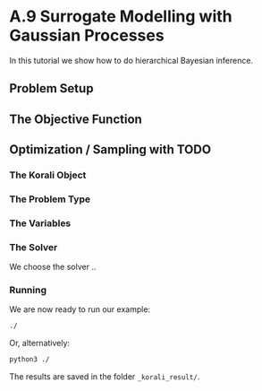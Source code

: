 # A.9 Surrogate Modelling with Gaussian Processes

In this tutorial we show how to do hierarchical Bayesian inference.


## Problem Setup

##  The Objective Function

## Optimization / Sampling  with TODO

###  The Korali Object

###  The Problem Type

###  The Variables

###  The Solver
We choose the solver ..

###  Running

We are now ready to run our example:

```bash
./
```

Or, alternatively:

```bash
python3 ./
```

The results are saved in the folder `_korali_result/`.

